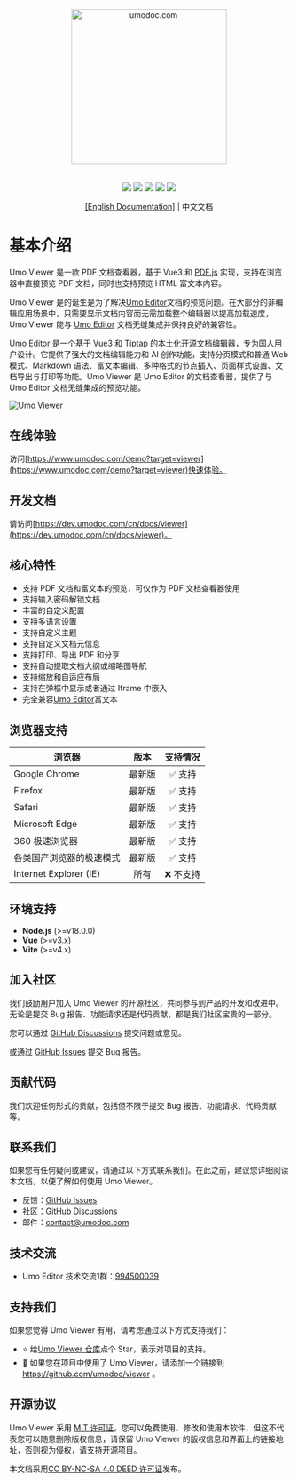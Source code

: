 <p style="text-align: center; margin: 2rem 0;">
<a href="https://www.umodoc.com" target="_blank"><img src="https://unpkg.com/@umoteam/editor-external@latest/static/logo.svg" alt="umodoc.com" width="280" /></a>
</p>

<p style="text-align: center;">
<a href="https://github.com/umodoc/viewer/blob/main/LICENSE" target="_blank"><img src="https://img.shields.io/npm/l/@umoteam/viewer" /></a>
<a href="https://www.npmjs.com/package/@umoteam/viewer" target="_blank"><img src="https://img.shields.io/npm/v/@umoteam/viewer" /></a>
<a href="https://www.npmjs.com/package/@umoteam/viewer" target="_blank"><img src="https://img.shields.io/npm/d18m/@umoteam/viewer" /></a>
<a href="https://www.npmjs.com/package/@umoteam/viewer" target="_blank"><img src="https://img.shields.io/npm/unpacked-size/%40umoteam%2Fviewer" /></a>
<a href="https://github.com/umodoc/viewer/commits" target="_blank"><img src="https://img.shields.io/github/commit-activity/m/umodoc/viewer" /></a>
</p>
<p style="text-align: center;"><a href="https://dev.umodoc.com/en/docs/viewer">[English Documentation]</a> | 中文文档</p>

# 基本介绍

Umo Viewer 是一款 PDF 文档查看器，基于 Vue3 和 [PDF.js](https://github.com/mozilla/pdf.js) 实现，支持在浏览器中直接预览 PDF 文档，同时也支持预览 HTML 富文本内容。

Umo Viewer 是的诞生是为了解决[Umo Editor](https://github.com/umodoc/editor)文档的预览问题。在大部分的非编辑应用场景中，只需要显示文档内容而无需加载整个编辑器以提高加载速度，Umo Viewer 能与 [Umo Editor](https://github.com/umodoc/editor) 文档无缝集成并保持良好的兼容性。

[Umo Editor](https://github.com/umodoc/editor) 是一个基于 Vue3 和 Tiptap 的本土化开源文档编辑器，专为国人用户设计。它提供了强大的文档编辑能力和 AI 创作功能，支持分页模式和普通 Web 模式、Markdown 语法、富文本编辑、多种格式的节点插入、页面样式设置、文档导出与打印等功能。Umo Viewer 是 Umo Editor 的文档查看器，提供了与 Umo Editor 文档无缝集成的预览功能。

![Umo Viewer](https://dev.umodoc.com/images/umo-viewer-cn@2x.png)

## 在线体验

访问[https://www.umodoc.com/demo?target=viewer](https://www.umodoc.com/demo?target=viewer)快速体验。

## 开发文档

请访问[https://dev.umodoc.com/cn/docs/viewer](https://dev.umodoc.com/cn/docs/viewer)。

## 核心特性

- 支持 PDF 文档和富文本的预览，可仅作为 PDF 文档查看器使用
- 支持输入密码解锁文档
- 丰富的自定义配置
- 支持多语言设置
- 支持自定义主题
- 支持自定义文档元信息
- 支持打印、导出 PDF 和分享
- 支持自动提取文档大纲或缩略图导航
- 支持缩放和自适应布局
- 支持在弹框中显示或者通过 Iframe 中嵌入
- 完全兼容[Umo Editor](https://github.com/umodoc/editor)富文本

## 浏览器支持

| 浏览器                   |  版本  | 支持情况  |
| ------------------------ | :----: | :-------: |
| Google Chrome            | 最新版 |  ✅ 支持  |
| Firefox                  | 最新版 |  ✅ 支持  |
| Safari                   | 最新版 |  ✅ 支持  |
| Microsoft Edge           | 最新版 |  ✅ 支持  |
| 360 极速浏览器           | 最新版 |  ✅ 支持  |
| 各类国产浏览器的极速模式 | 最新版 |  ✅ 支持  |
| Internet Explorer (IE)   |  所有  | ❌ 不支持 |

## 环境支持

- **Node.js** (>=v18.0.0)
- **Vue** (>=v3.x)
- **Vite** (>=v4.x)

## 加入社区

我们鼓励用户加入 Umo Viewer 的开源社区，共同参与到产品的开发和改进中。无论是提交 Bug 报告、功能请求还是代码贡献，都是我们社区宝贵的一部分。

您可以通过 [GitHub Discussions](https://github.com/umodoc/viewer/discussions) 提交问题或意见。

或通过 [GitHub Issues](https://github.com/umodoc/viewer/issues) 提交 Bug 报告。

## 贡献代码

我们欢迎任何形式的贡献，包括但不限于提交 Bug 报告、功能请求、代码贡献等。

## 联系我们

如果您有任何疑问或建议，请通过以下方式联系我们。在此之前，建议您详细阅读本文档，以便了解如何使用 Umo Viewer。

- 反馈：[GitHub Issues](https://github.com/umodoc/viewer/issues)
- 社区：[GitHub Discussions](https://github.com/umodoc/viewer/discussions)
- 邮件：[contact@umodoc.com](mailto:contact@umodoc.com)

## 技术交流

- Umo Editor 技术交流1群：[994500039](https://qm.qq.com/cgi-bin/qm/qr?k=BH_TYEK3Om0BkN4VMT9TQLRvHzEhkUvp&jump_from=webapi&authKey=xIMvInBso7hjJHh8+44+8IMHhLjvpegQJC0wFtZRir76+vgrBFcw98FVoqCxV7XX)

## 支持我们

如果您觉得 Umo Viewer 有用，请考虑通过以下方式支持我们：

- ⭐ 给[Umo Viewer 仓库](https://github.com/umodoc/viewer)点个 Star，表示对项目的支持。
- 🔗 如果您在项目中使用了 Umo Viewer，请添加一个链接到 https://github.com/umodoc/viewer 。

## 开源协议

Umo Viewer 采用 [MIT 许可证](https://github.com/umodoc/viewer/raw/main/LICENSE)，您可以免费使用、修改和使用本软件，但这不代表您可以随意删除版权信息，请保留 Umo Viewer 的版权信息和界面上的链接地址，否则视为侵权，请支持开源项目。

本文档采用[CC BY-NC-SA 4.0 DEED 许可证](https://creativecommons.org/licenses/by-nc-sa/4.0/deed.zh-hans)发布。
